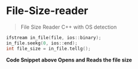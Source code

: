 # File-Size-reader
>File Size Reader C++ with OS detection

```c
ifstream in_file(file, ios::binary);
in_file.seekg(0, ios::end);
int file_size = in_file.tellg();
```
**Code Snippet above Opens  and Reads the file size**
   

